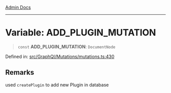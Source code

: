 [Admin Docs](/)

***

# Variable: ADD\_PLUGIN\_MUTATION

> `const` **ADD\_PLUGIN\_MUTATION**: `DocumentNode`

Defined in: [src/GraphQl/Mutations/mutations.ts:430](https://github.com/PalisadoesFoundation/talawa-admin/blob/main/src/GraphQl/Mutations/mutations.ts#L430)

## Remarks

used  `createPlugin` to add new Plugin in database
